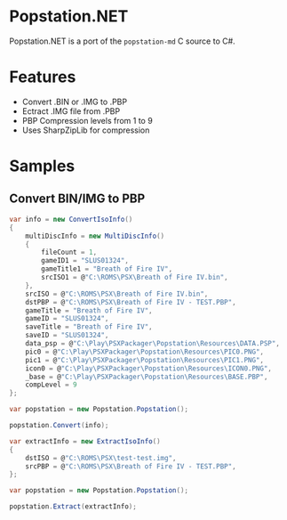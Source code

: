 ﻿# Popstation.NET

Popstation.NET is a port of the `popstation-md` C source to C#.

# Features

* Convert .BIN or .IMG to .PBP
* Ectract .IMG file from .PBP
* PBP Compression levels from 1 to 9
* Uses SharpZipLib for compression

# Samples

## Convert BIN/IMG to PBP

```cs
var info = new ConvertIsoInfo()
{
    multiDiscInfo = new MultiDiscInfo()
    {
        fileCount = 1,
        gameID1 = "SLUS01324",
        gameTitle1 = "Breath of Fire IV",
        srcISO1 = @"C:\ROMS\PSX\Breath of Fire IV.bin",
    },
    srcISO = @"C:\ROMS\PSX\Breath of Fire IV.bin",
    dstPBP = @"C:\ROMS\PSX\Breath of Fire IV - TEST.PBP",
    gameTitle = "Breath of Fire IV",
    gameID = "SLUS01324",
    saveTitle = "Breath of Fire IV",
    saveID = "SLUS01324",
    data_psp = @"C:\Play\PSXPackager\Popstation\Resources\DATA.PSP",
    pic0 = @"C:\Play\PSXPackager\Popstation\Resources\PIC0.PNG",
    pic1 = @"C:\Play\PSXPackager\Popstation\Resources\PIC1.PNG",
    icon0 = @"C:\Play\PSXPackager\Popstation\Resources\ICON0.PNG",
    _base = @"C:\Play\PSXPackager\Popstation\Resources\BASE.PBP",
    compLevel = 9
};

var popstation = new Popstation.Popstation();

popstation.Convert(info);
```

```cs
var extractInfo = new ExtractIsoInfo()
{
    dstISO = @"C:\ROMS\PSX\test-test.img",
    srcPBP = @"C:\ROMS\PSX\Breath of Fire IV - TEST.PBP",
};

var popstation = new Popstation.Popstation();

popstation.Extract(extractInfo);
```